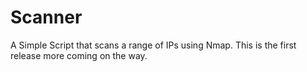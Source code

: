 # Scanner
A Simple Script that scans a range of IPs using Nmap. This is the first release more coming on the way. 
